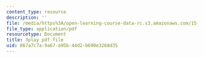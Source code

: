 ```yaml
---
content_type: resource
description: ''
file: /media/https%3A/open-learning-course-data-rc.s3.amazonaws.com/15-071-the-analytics-edge-spring-2017/867a7c7a9a67a95b44d2b690e3268d35_FqiB9tmtdSc.pdf
file_type: application/pdf
resourcetype: Document
title: 3play pdf file
uid: 867a7c7a-9a67-a95b-44d2-b690e3268d35
---
```

